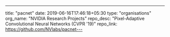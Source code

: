 ---
title: "pacnet"
date: 2019-06-16T17:46:18+05:30
type: "organisations"
org_name: "NVIDIA Research Projects"
repo_desc: "Pixel-Adaptive Convolutional Neural Networks (CVPR '19)"
repo_link: https://github.com/NVlabs/pacnet---